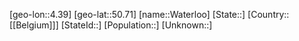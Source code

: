 ﻿---
location: [50.71,4.39]
mapzoom: [7,12] 
mapmarker: city 
type: City
tags:
- geo/City


SpocWebEntityId: 35472
isDeleted: false
confidential: public

---
[geo-lon::4.39]
[geo-lat::50.71]
[name::Waterloo]
[State::]
[Country::[[Belgium]]]
[StateId::]
[Population::]
[Unknown::]

